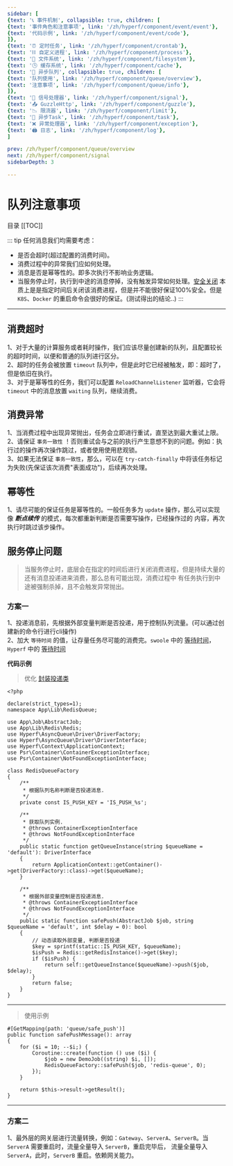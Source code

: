 ```yaml
---
sidebar: [
{text: '📞 事件机制', collapsible: true, children: [
{text: '事件角色和注意事项', link: '/zh/hyperf/component/event/event'},
{text: '代码示例', link: '/zh/hyperf/component/event/code'},
]},
{text: '⏰ 定时任务', link: '/zh/hyperf/component/crontab'},
{text: '⛓ 自定义进程', link: '/zh/hyperf/component/process'},
{text: '📝 文件系统', link: '/zh/hyperf/component/filesystem'},
{text: '🕓 缓存系统', link: '/zh/hyperf/component/cache'},
{text: '📩 异步队列', collapsible: true, children: [
{text: '队列使用', link: '/zh/hyperf/component/queue/overview'},
{text: '注意事项', link: '/zh/hyperf/component/queue/info'},
]},
{text: '🚦 信号处理器', link: '/zh/hyperf/component/signal'},
{text: '📤 GuzzleHttp', link: '/zh/hyperf/component/guzzle'},
{text: '📉 限流器', link: '/zh/hyperf/component/limit'},
{text: '📮 异步Task', link: '/zh/hyperf/component/task'},
{text: '❌ 异常处理器', link: '/zh/hyperf/component/exception'},
{text: '🖨 日志', link: '/zh/hyperf/component/log'},
]

prev: /zh/hyperf/component/queue/overview
next: /zh/hyperf/component/signal
sidebarDepth: 3

---
```


# 队列注意事项

目录
[[TOC]]

::: tip
任何消息我们均需要考虑：
- 是否会超时(超过配置的消费时间)。
- 消费过程中的异常我们应如何处理。
- 消息是否是幂等性的。即多次执行不影响业务逻辑。
- 当服务停止时，执行到中途的消息停掉，没有触发异常如何处理。[安全关闭](https://hyperf.wiki/3.0/#/zh-cn/async-queue?id=%e5%ae%89%e5%85%a8%e5%85%b3%e9%97%ad)
本质上是是指定时间后关闭该消费进程，但是并不能很好保证100%安全。但是 `K8S`、`Docker` 的重启命令会很好的保证。(测试得出的结论..)
:::

---

## 消费超时

1、对于大量的计算服务或者耗时操作，我们应该尽量创建新的队列，且配置较长的超时时间，以便和普通的队列进行区分。\
2、超时的任务会被放置 `timeout` 队列中，但是此时它已经被触发，即：超时了，但是依旧在执行。\
3、对于是幂等性的任务，我们可以配置 `ReloadChannelListener` 监听器，它会将 `timeout` 中的消息放置 `waiting` 队列，继续消费。

## 消费异常

1、当消费过程中出现异常抛出，任务会立即进行重试，直至达到最大重试上限。\
2、请保证 `事务一致性` ！否则重试会与之前的执行产生意想不到的问题。例如：执行过的操作再次操作跳过，或者使用使用悲观锁。\
3、如果无法保证 `事务一致性`，那么，可以在 `try-catch-finally` 中将该任务标记为失败(先保证该次消费"表面成功")，后续再次处理。

## 幂等性

1、请尽可能的保证任务是幂等性的。一般任务多为 `update` 操作，那么可以实现像 ***断点续传*** 的模式，每次都重新判断是否需要写操作，已经操作过的
内容，再次执行时跳过该步操作。

## 服务停止问题

> 当服务停止时，底层会在指定的时间后进行关闭消费进程，但是持续大量的还有消息投递进来消费，那么总有可能出现，消费过程中
> 有任务执行到中途被强制杀掉，且不会触发异常抛出。

### 方案一

1、投递消息前，先根据外部变量判断是否投递，用于控制队列流量。(可以通过创建新的命令行进行cli操作)\
2、加大 `等待时间` 的值，让存量任务尽可能的消费完。`swoole` 中的
[等待时间](https://wiki.swoole.com/#/server/setting?id=max_wait_time)，`Hyperf` 中的
[等待时间](https://hyperf.wiki/3.0/#/zh-cn/signal)

**代码示例**

> 优化 [封装投递类](/zh/hyperf/component/queue/overview.html#%E5%B0%81%E8%A3%85%E6%8A%95%E9%80%92%E7%B1%BB)

```php:no-line-numbers
<?php

declare(strict_types=1);
namespace App\Lib\RedisQueue;

use App\Job\AbstractJob;
use App\Lib\Redis\Redis;
use Hyperf\AsyncQueue\Driver\DriverFactory;
use Hyperf\AsyncQueue\Driver\DriverInterface;
use Hyperf\Context\ApplicationContext;
use Psr\Container\ContainerExceptionInterface;
use Psr\Container\NotFoundExceptionInterface;

class RedisQueueFactory
{
    /**
     * 根据队列名称判断是否投递消息.
     */
    private const IS_PUSH_KEY = 'IS_PUSH_%s';

    /**
     * 获取队列实例.
     * @throws ContainerExceptionInterface
     * @throws NotFoundExceptionInterface
     */
    public static function getQueueInstance(string $queueName = 'default'): DriverInterface
    {
        return ApplicationContext::getContainer()->get(DriverFactory::class)->get($queueName);
    }

    /**
     * 根据外部变量控制是否投递消息.
     * @throws ContainerExceptionInterface
     * @throws NotFoundExceptionInterface
     */
    public static function safePush(AbstractJob $job, string $queueName = 'default', int $delay = 0): bool
    {
        // 动态读取外部变量, 判断是否投递
        $key = sprintf(static::IS_PUSH_KEY, $queueName);
        $isPush = Redis::getRedisInstance()->get($key);
        if ($isPush) {
            return self::getQueueInstance($queueName)->push($job, $delay);
        }
        return false;
    }
}

```
---

> 使用示例

```php:no-line-numbers
#[GetMapping(path: 'queue/safe_push')]
public function safePushMessage(): array
{
    for ($i = 10; --$i;) {
        Coroutine::create(function () use ($i) {
            $job = new DemoJob((string) $i, []);
            RedisQueueFactory::safePush($job, 'redis-queue', 0);
        });
    }

    return $this->result->getResult();
}
```

---

### 方案二

1、最外层的网关层进行流量转换，例如：`Gateway`、`ServerA`、`ServerB`。当 `ServerA` 需要重启时，流量全量导入 `ServerB`，重启完毕后，
流量全量导入 `ServerA`，此时，`ServerB` 重启。依赖网关能力。